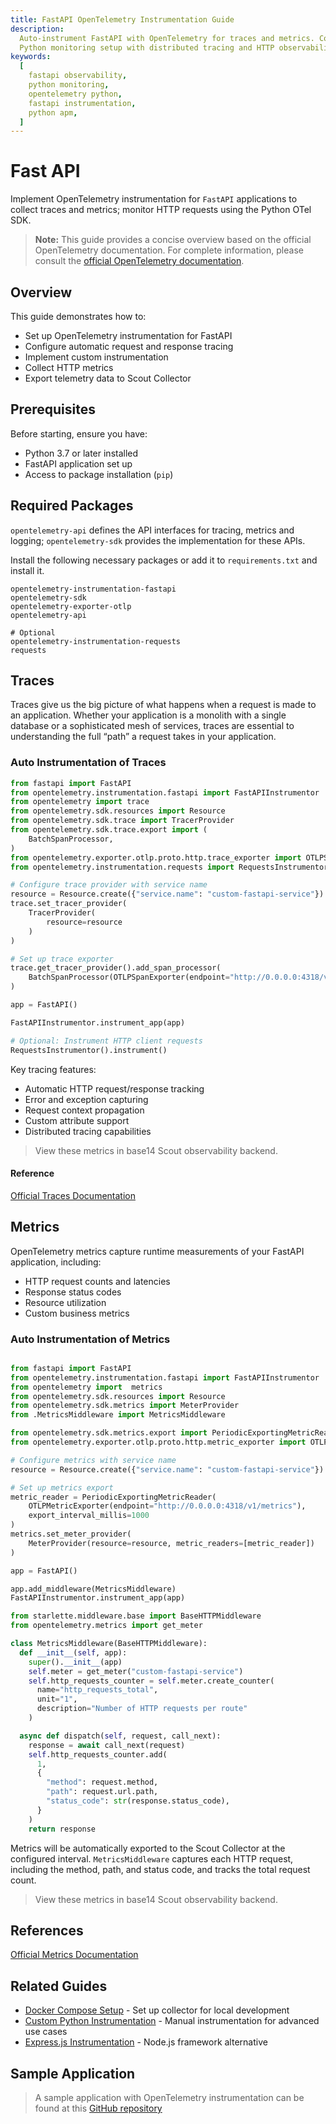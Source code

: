 ```yaml
---
title: FastAPI OpenTelemetry Instrumentation Guide
description:
  Auto-instrument FastAPI with OpenTelemetry for traces and metrics. Complete
  Python monitoring setup with distributed tracing and HTTP observability.
keywords:
  [
    fastapi observability,
    python monitoring,
    opentelemetry python,
    fastapi instrumentation,
    python apm,
  ]
---
```


# Fast API

Implement OpenTelemetry instrumentation for `FastAPI` applications to collect
traces and metrics; monitor HTTP requests using the Python OTel SDK.

> **Note:** This guide provides a concise overview based on the official
> OpenTelemetry documentation. For complete information, please consult the
> [official OpenTelemetry documentation](https://opentelemetry-python-contrib.readthedocs.io/en/latest/instrumentation/fastapi/fastapi.html).

## Overview

This guide demonstrates how to:

- Set up OpenTelemetry instrumentation for FastAPI
- Configure automatic request and response tracing
- Implement custom instrumentation
- Collect HTTP metrics
- Export telemetry data to Scout Collector

## Prerequisites

Before starting, ensure you have:

- Python 3.7 or later installed
- FastAPI application set up
- Access to package installation (`pip`)

## Required Packages

`opentelemetry-api` defines the API interfaces for tracing, metrics and logging;
`opentelemetry-sdk` provides the implementation for these APIs.

Install the following necessary packages or add it to `requirements.txt` and
install it.

```plaintext
opentelemetry-instrumentation-fastapi
opentelemetry-sdk
opentelemetry-exporter-otlp
opentelemetry-api

# Optional
opentelemetry-instrumentation-requests
requests
```

## Traces

Traces give us the big picture of what happens when a request is made to an
application. Whether your application is a monolith with a single database or a
sophisticated mesh of services, traces are essential to understanding the full
“path” a request takes in your application.

### Auto Instrumentation of Traces

```python showLineNumbers
from fastapi import FastAPI
from opentelemetry.instrumentation.fastapi import FastAPIInstrumentor
from opentelemetry import trace
from opentelemetry.sdk.resources import Resource
from opentelemetry.sdk.trace import TracerProvider
from opentelemetry.sdk.trace.export import (
    BatchSpanProcessor,
)
from opentelemetry.exporter.otlp.proto.http.trace_exporter import OTLPSpanExporter
from opentelemetry.instrumentation.requests import RequestsInstrumentor

# Configure trace provider with service name
resource = Resource.create({"service.name": "custom-fastapi-service"})
trace.set_tracer_provider(
    TracerProvider(
        resource=resource
    )
)

# Set up trace exporter
trace.get_tracer_provider().add_span_processor(
    BatchSpanProcessor(OTLPSpanExporter(endpoint="http://0.0.0.0:4318/v1/traces"))
)

app = FastAPI()

FastAPIInstrumentor.instrument_app(app)

# Optional: Instrument HTTP client requests
RequestsInstrumentor().instrument()
```

Key tracing features:

- Automatic HTTP request/response tracking
- Error and exception capturing
- Request context propagation
- Custom attribute support
- Distributed tracing capabilities

> View these metrics in base14 Scout observability backend.

#### Reference

[Official Traces Documentation](https://opentelemetry.io/docs/concepts/signals/traces/)

## Metrics

OpenTelemetry metrics capture runtime measurements of your FastAPI application,
including:

- HTTP request counts and latencies
- Response status codes
- Resource utilization
- Custom business metrics

### Auto Instrumentation of Metrics

```python title="main.py" showLineNumbers

from fastapi import FastAPI
from opentelemetry.instrumentation.fastapi import FastAPIInstrumentor
from opentelemetry import  metrics
from opentelemetry.sdk.resources import Resource
from opentelemetry.sdk.metrics import MeterProvider
from .MetricsMiddleware import MetricsMiddleware

from opentelemetry.sdk.metrics.export import PeriodicExportingMetricReader
from opentelemetry.exporter.otlp.proto.http.metric_exporter import OTLPMetricExporter

# Configure metrics with service name
resource = Resource.create({"service.name": "custom-fastapi-service"})

# Set up metrics export
metric_reader = PeriodicExportingMetricReader(
    OTLPMetricExporter(endpoint="http://0.0.0.0:4318/v1/metrics"),
    export_interval_millis=1000
)
metrics.set_meter_provider(
    MeterProvider(resource=resource, metric_readers=[metric_reader])
)

app = FastAPI()

app.add_middleware(MetricsMiddleware)
FastAPIInstrumentor.instrument_app(app)
```

```python title="MetricsMiddleware.py" showLineNumbers
from starlette.middleware.base import BaseHTTPMiddleware
from opentelemetry.metrics import get_meter

class MetricsMiddleware(BaseHTTPMiddleware):
  def __init__(self, app):
    super().__init__(app)
    self.meter = get_meter("custom-fastapi-service")
    self.http_requests_counter = self.meter.create_counter(
      name="http_requests_total",
      unit="1",
      description="Number of HTTP requests per route"
    )

  async def dispatch(self, request, call_next):
    response = await call_next(request)
    self.http_requests_counter.add(
      1,
      {
        "method": request.method,
        "path": request.url.path,
        "status_code": str(response.status_code),
      }
    )
    return response
```

Metrics will be automatically exported to the Scout Collector at the configured
interval. `MetricsMiddleware` captures each HTTP request, including the method,
path, and status code, and tracks the total request count.

> View these metrics in base14 Scout observability backend.

## References

[Official Metrics Documentation](https://opentelemetry.io/docs/concepts/signals/metrics/)

## Related Guides

- [Docker Compose Setup](../../collector-setup/docker-compose-example.md) - Set
  up collector for local development
- [Custom Python Instrumentation](../custom-instrumentation/python.md) - Manual
  instrumentation for advanced use cases
- [Express.js Instrumentation](./express.md) - Node.js framework alternative

## Sample Application

> A sample application with OpenTelemetry instrumentation can be found at this
> [GitHub repository](https://github.com/base-14/examples/tree/main)
